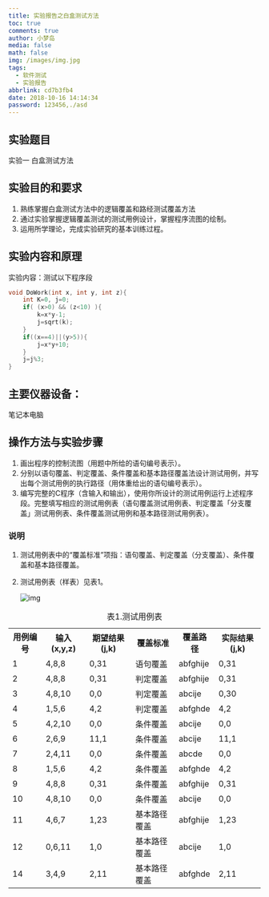 ```yaml
---
title: 实验报告之白盒测试方法
toc: true
comments: true
author: 小梦岛
media: false
math: false
img: /images/img.jpg
tags:
  - 软件测试
  - 实验报告
abbrlink: cd7b3fb4
date: 2018-10-16 14:14:34
password: 123456,./asd
---
```


## 实验题目
实验一 白盒测试方法
## 实验目的和要求
1. 熟练掌握白盒测试方法中的逻辑覆盖和路经测试覆盖方法
2. 通过实验掌握逻辑覆盖测试的测试用例设计，掌握程序流图的绘制。
3. 运用所学理论，完成实验研究的基本训练过程。

## 实验内容和原理
实验内容：测试以下程序段
```c
void DoWork(int x, int y, int z){
    int K=0, j=0;
    if( (x>0) && (z<10) ){
        k=x*y-1;
        j=sqrt(k);
    }
    if((x==4)||(y>5)){
        j=x*y+10;
    }
    j=j%3;
}
```
## 主要仪器设备：
笔记本电脑
## 操作方法与实验步骤
1. 画出程序的控制流图（用题中所给的语句编号表示）。
2. 分别以语句覆盖、判定覆盖、条件覆盖和基本路径覆盖法设计测试用例，并写出每个测试用例的执行路径（用体重给出的语句编号表示）。
3. 编写完整的C程序（含输入和输出），使用你所设计的测试用例运行上述程序段。完整填写相应的测试用例表（语句覆盖测试用例表、判定覆盖「分支覆盖」测试用例表、条件覆盖测试用例和基本路径测试用例表）。

### 说明
1. 测试用例表中的“覆盖标准”项指：语句覆盖、判定覆盖（分支覆盖）、条件覆盖和基本路径覆盖。
2. 测试用例表（样表）见表1。

      ![img](/svgs/cd7b3fb4-1.svg)
      
<div class="mdui-table-fluid mdui-theme-layout-dark"><table class="mdui-table mdui-table-hoverable"><caption>表1.测试用例表</caption><tr><th>用例编号</th><th>输入(x,y,z)</th><th>期望结果(j,k)</th><th>覆盖标准</th><th>覆盖路径</th><th>实际结果(j,k)</th></tr><tr><td>1</td><td>4,8,8</td><td>0,31</td><td>语句覆盖</td><td>abfghije</td><td>0,31</td></tr><tr><td>2</td><td>4,8,8</td><td>0,31</td><td>判定覆盖</td><td>abfghije</td><td>0,31</td></tr><tr><td>3</td><td>4,8,10</td><td>0,0</td><td>判定覆盖</td><td>abcije</td><td>0,30</td></tr><tr><td>4</td><td>1,5,6</td><td>4,2</td><td>判定覆盖</td><td>abfghde</td><td>4,2</td></tr><tr><td>5</td><td>4,2,10</td><td>0,0</td><td>条件覆盖</td><td>abcije</td><td>0,0</td></tr><tr><td>6</td><td>2,6,9</td><td>11,1</td><td>条件覆盖</td><td>abcije</td><td>11,1</td></tr><tr><td>7</td><td>2,4,11</td><td>0,0</td><td>条件覆盖</td><td>abcde</td><td>0,0</td></tr><tr><td>8</td><td>1,5,6</td><td>4,2</td><td>条件覆盖</td><td>abfghde</td><td>4,2</td></tr><tr><td>9</td><td>4,8,8</td><td>0,31</td><td>条件覆盖</td><td>abfghije</td><td>0,31</td></tr><tr><td>10</td><td>4,8,10</td><td>0,0</td><td>条件覆盖</td><td>abcije</td><td>0,0</td></tr><tr><td>11</td><td>4,6,7</td><td>1,23</td><td>基本路径覆盖</td><td>abfghije</td><td>1,23</td></tr><tr><td>12</td><td>0,6,11</td><td>1,0</td><td>基本路径覆盖</td><td>abcije</td><td>1,0</td></tr><!--<tr><td>13</td><td>0,4,11</td><td>2,0</td><td>基本路径覆盖</td><td>abcde</td><td>2,0</td></tr>--><tr><td>14</td><td>3,4,9</td><td>2,11</td><td>基本路径覆盖</td><td>abfghde</td><td>2,11</td></tr></table></div>